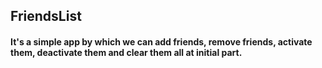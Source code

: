 ## FriendsList
 
#### It's a simple app by which we can add friends, remove friends, activate them, deactivate them and clear them all at initial part.